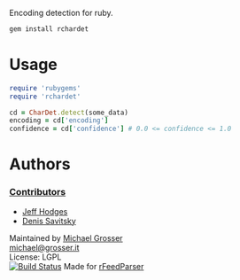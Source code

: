 Encoding detection for ruby.

```Bash
gem install rchardet
```

Usage
=====

```Ruby
require 'rubygems'
require 'rchardet'

cd = CharDet.detect(some_data)
encoding = cd['encoding']
confidence = cd['confidence'] # 0.0 <= confidence <= 1.0
```

Authors
=======
### [Contributors](http://github.com/grosser/pru/contributors)
 - [Jeff Hodges](http://github.com/jmhodges)
 - [Denis Savitsky](https://github.com/sadfuzzy)

Maintained by [Michael Grosser](http://grosser.it)<br/>
michael@grosser.it<br/>
License: LGPL<br/>
[![Build Status](https://travis-ci.org/jmhodges/rchardet.png)](https://travis-ci.org/jmhodges/rchardet)
Made for [rFeedParser](https://github.com/jmhodges/rfeedparser)

